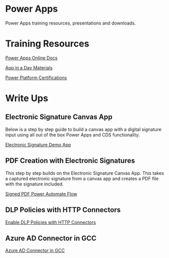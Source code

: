 # Power Apps

Power Apps training resources, presentations and downloads.

# Training Resources
[Power Apps Online Docs](https://docs.microsoft.com/power-apps/start-building)

[App in a Day Materials](https://aka.ms/appinaday)

[Power Platform Certifications](https://docs.microsoft.com/en-us/learn/certifications/browse/?products=power-platform)

# Write Ups

## Electronic Signature Canvas App
Below is a step by step guide to build a canvas app with a digital signature input using all out of the box Power Apps and CDS functionality.

[Electronic Signature Demo App](WriteUps/ElectronicSignatures.md)

## PDF Creation with Electronic Signatures
This step by step builds on the Electronic Signature Canvas App.  This takes a captured electronic signature from a canvas app and creates a PDF file with the signature included.

[Signed PDF Power Automate Flow](WriteUps/SignedPdfFlow.md)

## DLP Policies with HTTP Connectors
[Enable DLP Policies with HTTP Connectors](WriteUps/DlpPolicies.md)

## Azure AD Connector in GCC
[Azure AD Connector in GCC](WriteUps/AzureADGcc.md)